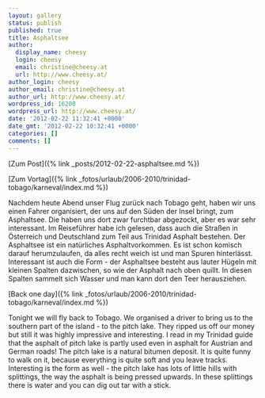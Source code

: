 ```yaml
---
layout: gallery
status: publish
published: true
title: Asphaltsee
author:
  display_name: cheesy
  login: cheesy
  email: christine@cheesy.at
  url: http://www.cheesy.at/
author_login: cheesy
author_email: christine@cheesy.at
author_url: http://www.cheesy.at/
wordpress_id: 16200
wordpress_url: http://www.cheesy.at/
date: '2012-02-22 11:32:41 +0000'
date_gmt: '2012-02-22 10:32:41 +0000'
categories: []
comments: []
---
```


[Zum Post]({% link _posts/2012-02-22-asphaltsee.md %})
<!--:de-->[Zum Vortag]({% link _fotos/urlaub/2006-2010/trinidad-tobago/karneval/index.md %})
Nachdem heute Abend unser Flug zurück nach Tobago geht, haben wir uns einen Fahrer organisiert, der uns auf den Süden der Insel bringt, zum Asphaltsee. Die haben uns dort zwar furchtbar abgezockt, aber es war sehr interessant. Im Reiseführer habe ich gelesen, dass auch die Straßen in Österreich und Deutschland zum Teil aus Trinidad Asphalt bestehen. Der Asphaltsee ist ein natürliches Asphaltvorkommen. Es ist schon komisch darauf herumzulaufen, da alles recht weich ist und man Spuren hinterlässt. Interessant ist auch die Form - der Asphaltsee besteht aus lauter Hügeln mit kleinen Spalten dazwischen, so wie der Asphalt nach oben quillt. In diesen Spalten sammelt sich Wasser und man kann dort den Teer herausziehen.
<!--:--><!--:en-->[Back one day]({% link _fotos/urlaub/2006-2010/trinidad-tobago/karneval/index.md %})
Tonight we will fly back to Tobago. We organised a driver to bring us to the southern part of the island - to the pitch lake. They ripped us off our money but still it was highly impressive and interesting. I read in my Trinidad guide that the asphalt of pitch lake is partly used even in asphalt for Austrian and German roads! The pitch lake is a natural bitumen deposit. It is quite funny to walk on it, because everything is quite soft and you leave tracks. Interesting is the form as well - the pitch lake has lots of little hills with splittings, the way the asphalt is being pressed upwards. In these splittings there is water and you can dig out tar with a stick.
<!--:-->

